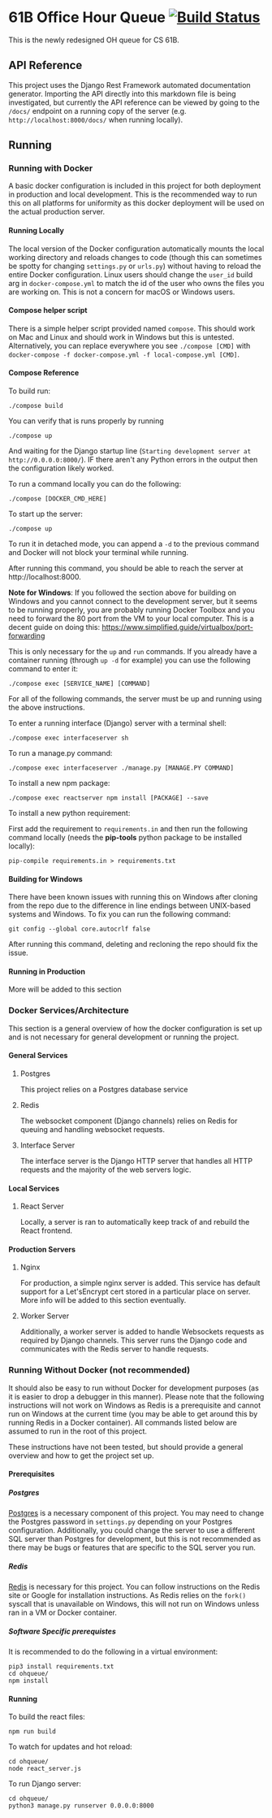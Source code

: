 # 61B Office Hour Queue [![Build Status](http://builder.dooher.net/buildStatus/icon?job=61b-oh-queue/master)](http://builder.dooher.net/job/61b-oh-queue/job/master/)
This is the newly redesigned OH queue for CS 61B.

## API Reference
This project uses the Django Rest Framework automated documentation generator. Importing the API directly into this markdown file is being investigated, but currently the API reference can be viewed by going to the `/docs/` endpoint on a running copy of the server (e.g. `http://localhost:8000/docs/` when running locally).

## Running
### Running with Docker
A basic docker configuration is included in this project for both deployment in production and local development. This is the recommended way to run this on all platforms for uniformity as this docker deployment will be used on the actual production server.
#### Running Locally
The local version of the Docker configuration automatically mounts the local working directory and reloads changes to code (though this can sometimes be spotty for changing `settings.py` or `urls.py`) without having to reload the entire Docker configuration. Linux users should change the `user_id` build arg in `docker-compose.yml` to match the id of the user who owns the files you are working on. This is not a concern for macOS or Windows users.

#### Compose helper script
There is a simple helper script provided named `compose`. This should work on Mac and Linux and should work in Windows but this is untested. Alternatively, you can replace everywhere you see `./compose [CMD]` with `docker-compose -f docker-compose.yml -f local-compose.yml [CMD]`.

#### Compose Reference
To build run:
```
./compose build
```

You can verify that is runs properly by running
```
./compose up
```
And waiting for the Django startup line (`Starting development server at http://0.0.0.0:8000/`). IF there aren't any Python errors in the output then the configuration likely worked.

To run a command locally you can do the following:
```
./compose [DOCKER_CMD_HERE]
```

To start up the server:
```
./compose up
```
To run it in detached mode, you can append a `-d` to the previous command and Docker will not block your terminal while running.

After running this command, you should be able to reach the server at http://localhost:8000.

**Note for Windows**:
If you followed the section above for building on Windows and you cannot connect to the development server, but it seems to be running properly, you are probably running Docker Toolbox and you need to forward the 80 port from the VM to your local computer. This is a decent guide on doing this: https://www.simplified.guide/virtualbox/port-forwarding


This is only necessary for the `up` and `run` commands. If you already have a container running (through `up -d` for example) you can use the following command to enter it:
```
./compose exec [SERVICE_NAME] [COMMAND]
```

For all of the following commands, the server must be up and running using the above instructions.

To enter a running interface (Django) server with a terminal shell:
```
./compose exec interfaceserver sh
```

To run a manage.py command:
```
./compose exec interfaceserver ./manage.py [MANAGE.PY COMMAND]
```

To install a new npm package:
```
./compose exec reactserver npm install [PACKAGE] --save
```

To install a new python requirement:

First add the requirement to `requirements.in` and then run the following command locally (needs the **pip-tools** python package to be installed locally):
```
pip-compile requirements.in > requirements.txt
```

#### Building for Windows
There have been known issues with running this on Windows after cloning from the repo due to the difference in line endings between UNIX-based systems and Windows. To fix you can run the following command: 
```
git config --global core.autocrlf false
```
After running this command, deleting and recloning the repo should fix the issue.

#### Running in Production
More will be added to this section

### Docker Services/Architecture
This section is a general overview of how the docker configuration is set up and is not necessary for general development or running the project.
#### General Services
1. Postgres

    This project relies on a Postgres database service
2. Redis

    The websocket component (Django channels) relies on Redis for queuing and handling websocket requests.
3. Interface Server

    The interface server is the Django HTTP server that handles all HTTP requests and the majority of the web servers logic.
#### Local Services
1. React Server

    Locally, a server is ran to automatically keep track of and rebuild the React frontend. 
#### Production Servers
1. Nginx

    For production, a simple nginx server is added. This service has default support for a Let'sEncrypt cert stored in a particular place on server. More info will be added to this section eventually.
2. Worker Server

    Additionally, a worker server is added to handle Websockets requests as required by Django channels. This server runs the Django code and communicates with the Redis server to handle requests.

### Running Without Docker (not recommended)
It should also be easy to run without Docker for development purposes (as it is easier to drop a debugger in this manner). Please note that the following instructions will not work on Windows as Redis is a prerequisite and cannot run on Windows at the current time (you may be able to get around this by running Redis in a Docker container). All commands listed below are assumed to run in the root of this project.

These instructions have not been tested, but should provide a general overview and how to get the project set up.

#### Prerequisites
##### Postgres
[Postgres](https://www.postgresql.org/) is a necessary component of this project. You may need to change the Postgres password in `settings.py` depending on your Postgres configuration. Additionally, you could change the server to use a different SQL server than Postgres for development, but this is not recommended as there may be bugs or features that are specific to the SQL server you run.

##### Redis
[Redis](https://redis.io/) is necessary for this project. You can follow instructions on the Redis site or Google for installation instructions. As Redis relies on the `fork()` syscall that is unavailable on Windows, this will not run on Windows unless ran in a VM or Docker container.
##### Software Specific prerequistes
It is recommended to do the following in a virtual environment:
```
pip3 install requirements.txt
cd ohqueue/
npm install
```
#### Running
To build the react files:
```
npm run build
```

To watch for updates and hot reload:
```
cd ohqueue/
node react_server.js
```

To run Django server:
```
cd ohqueue/
python3 manage.py runserver 0.0.0.0:8000
```
